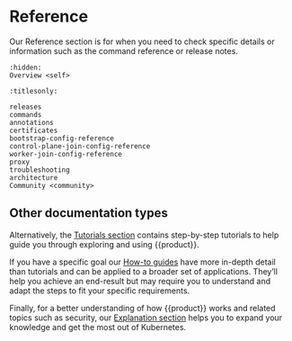 # Reference

Our Reference section is for when you need to check specific details or
information such as the command reference or release notes.

```{toctree}
:hidden:
Overview <self>
```

```{toctree}
:titlesonly:

releases
commands
annotations
certificates
bootstrap-config-reference
control-plane-join-config-reference
worker-join-config-reference
proxy
troubleshooting
architecture
Community <community>
```

## Other documentation types

Alternatively, the [Tutorials section] contains step-by-step tutorials to help
guide you through exploring and using {{product}}.

If you have a specific goal our [How-to guides] have more in-depth detail than
tutorials and can be applied to a broader set of applications. They’ll help you
achieve an end-result but may require you to understand and adapt the steps to
fit your specific requirements.

Finally, for a better understanding of how {{product}} works and
related topics such as security, our [Explanation section] helps you to expand
your knowledge and get the most out of Kubernetes.

<!--LINKS -->
[Tutorials section]: ../tutorial/index
[How-to guides]: ../howto/index
[Explanation section]: ../explanation/index

